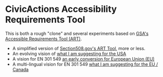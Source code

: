# CivicActions Accessibility Requirements Tool
This is both a rough "clone" and several experiments based on [GSA's Accessible Requirements Tool (ART)](https://www.section508.gov/art/). 

- A simplified version of [Section508.gov's ART Tool](procurement_form.html), more or less.
- An evolving vision of [what I am suggesting for the USA](procurement_form_enhanced.html)
- A vision for EN 301 549 [an early conversion for European Union (EU)](procurement_form_en301549.html)
- A multi-lingual vision for EN 301 549 [what I am suggesting for the EU / Canada](procurement_form_en301549_i18n.html)
